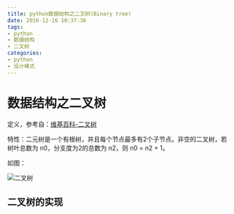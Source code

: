 ```yaml
---
title: python数据结构之二叉树(Binary tree)
date: 2016-12-16 10:37:36
tags:
- python
- 数据结构
- 二叉树
categories:
- python
- 设计模式
---
```


数据结构之二叉树
====
定义，参考自：[维基百科-二叉树](https://zh.wikipedia.org/zh/二叉树)

特性：二元树是一个有根树，并且每个节点最多有2个子节点。非空的二叉树，若树叶总数为 n0，分支度为2的总数为 n2，则 n0 = n2 + 1。

如图：

![二叉树](http://oi1wvrjc2.bkt.clouddn.com/16-12-16/27272502-file_1481867029975_ef8b.jpg)
<!--more-->

## 二叉树的实现



